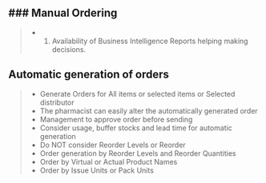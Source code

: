 ## ### Manual Ordering
> * 1. Availability of Business Intelligence Reports helping making decisions.
## Automatic generation of orders
> * Generate Orders for All items or selected items or Selected distributor
> * The pharmacist can easily alter the automatically generated order
> * Management to approve order before sending
> * Consider usage, buffer stocks and lead time for automatic generation
> * Do NOT consider Reorder Levels or Reorder
> * Order generation by Reorder Levels and Reorder Quantities
> * Order by Virtual or Actual Product Names
> * Order by Issue Units or Pack Units